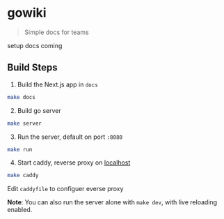 # gowiki

> Simple docs for teams


setup docs coming

## Build Steps

1. Build the Next.js app in `docs` 

```bash
make docs
```

2. Build go server

```bash
make server
```

3. Run the server, default on port `:8080`
```bash
make run
```

4. Start caddy, reverse proxy on [localhost](localhost)
```bash
make caddy
```
Edit `caddyfile` to configuer everse proxy

**Note**: You can also run the server alone with `make dev`, with live reloading enabled.